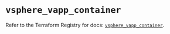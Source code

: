 # `vsphere_vapp_container`

Refer to the Terraform Registry for docs: [`vsphere_vapp_container`](https://registry.terraform.io/providers/vmware/vsphere/2.14.0/docs/resources/vapp_container).
